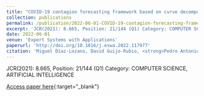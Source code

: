 ```yaml
---
title: "COVID-19 contagion forecasting framework based on curve decomposition and evolutionary artificial neural networks: A case study in Andalusia, Spain"
collection: publications
permalink: /publication/2022-06-01-COVID-19-contagion-forecasting-framework-based-on-curve-decomposition-and-evolutionary-artificial-ne
excerpt: 'JCR(2021): 8.665, Position: 21/144 (Q1) Category: COMPUTER SCIENCE, ARTIFICIAL INTELLIGENCE'
date: 2022-06-01
venue: 'Expert Systems with Applications'
paperurl: 'http://doi.org/10.1016/j.eswa.2022.117977'
citation: 'Miguel Díaz-Lozano, David Guijo-Rubio, <strong>Pedro Antonio Gutiérrez</strong>, Antonio Manuel Gómez-Orellana, Isaac Túñez, Luis Ortigosa-Moreno, Armando Romanos-Rodríguez, Javier Padillo-Ruiz, César Hervás-Martínez, &quot;COVID-19 contagion forecasting framework based on curve decomposition and evolutionary artificial neural networks: A case study in Andalusia, Spain.&quot; Expert Systems with Applications, Vol. 207, 2022, pp.117977.'
---
```

JCR(2021): 8.665, Position: 21/144 (Q1) Category: COMPUTER SCIENCE, ARTIFICIAL INTELLIGENCE

[Access paper here](http://doi.org/10.1016/j.eswa.2022.117977){:target="_blank"}
